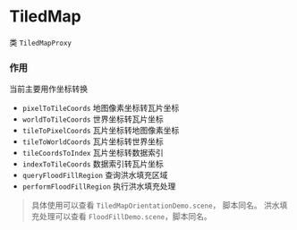 
# TiledMap

类 `TiledMapProxy`  


### 作用

当前主要用作坐标转换

- `pixelToTileCoords` 地图像素坐标转瓦片坐标 
- `worldToTileCoords` 世界坐标转瓦片坐标 
- `tileToPixelCoords` 瓦片坐标转地图像素坐标
- `tileToWorldCoords` 瓦片坐标转世界坐标
- `tileCoordsToIndex` 瓦片坐标转数据索引
- `indexToTileCoords` 数据索引转瓦片坐标
- `queryFloodFillRegion` 查询洪水填充区域
- `performFloodFillRegion` 执行洪水填充处理


> 具体使用可以查看 `TiledMapOrientationDemo.scene`， 脚本同名。
> 洪水填充处理可以查看 `FloodFillDemo.scene`，脚本同名。